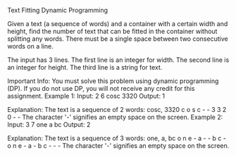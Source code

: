 Text Fitting
Dynamic Programming

Given a text (a sequence of words) and a container with a certain width and height, find the number of text that can be fitted in the container without splitting any words. There must be a single space between two consecutive words on a line.

The input has 3 lines. The first line is an integer for width. The second line is an integer for height. The third line is a string for text.

Important Info:
You must solve this problem using dynamic programming (DP). If you do not use DP, you will not receive any credit for this assignment.
Example 1:
Input:
2
6
cosc 3320
Output: 1

Explanation: The text is a sequence of 2 words: cosc, 3320
c o s c - -
3 3 2 0 - -
The character '-' signifies an empty space on the screen.
Example 2:
Input:
3
7
one a bc
Output: 2

Explanation: The text is a sequence of 3 words: one, a, bc
o n e - a - -
b c - o n e -
a - b c - - -
The character '-' signifies an empty space on the screen.
